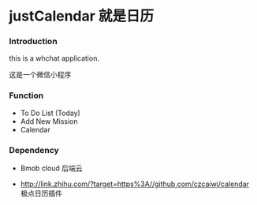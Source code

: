 # justCalendar 就是日历
### Introduction

this is a whchat application. 

这是一个微信小程序

### Function

* To Do List (Today)
* Add New Mission
* Calendar

### Dependency

* Bmob cloud 后端云

* http://link.zhihu.com/?target=https%3A//github.com/czcaiwj/calendar 极点日历插件

  
